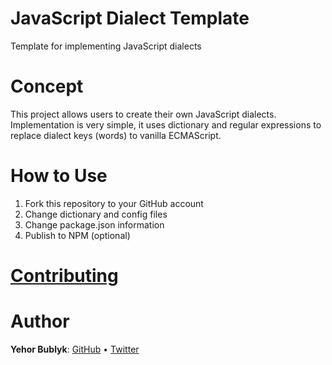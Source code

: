 # JavaScript Dialect Template
Template for implementing JavaScript dialects

# Concept
This project allows users to create their own JavaScript dialects. Implementation is very simple, it uses dictionary and regular expressions to replace dialect keys (words) to vanilla ECMAScript.

# How to Use
1. Fork this repository to your GitHub account
2. Change dictionary and config files
3. Change package.json information
4. Publish to NPM (optional)

# [Contributing](https://github.com/yehorbk/jsdt/CONTRIBUTING.md)

# Author
**Yehor Bublyk**: [GitHub](https://github.com/yehorbk) • [Twitter](https://twitter.com/thisisyehorbk)
